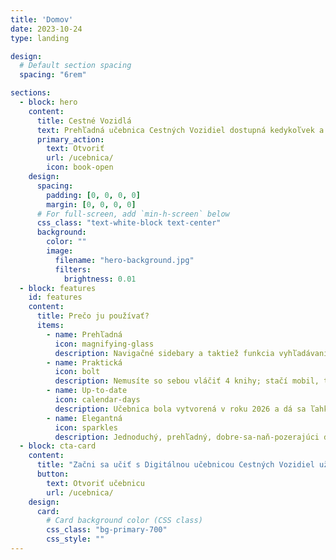 ```yaml
---
title: 'Domov'
date: 2023-10-24
type: landing

design:
  # Default section spacing
  spacing: "6rem"

sections:
  - block: hero
    content:
      title: Cestné Vozidlá
      text: Prehľadná učebnica Cestných Vozidiel dostupná kedykoľvek a kdekoľvek!
      primary_action:
        text: Otvoriť
        url: /ucebnica/
        icon: book-open
    design:
      spacing:
        padding: [0, 0, 0, 0]
        margin: [0, 0, 0, 0]
      # For full-screen, add `min-h-screen` below
      css_class: "text-white-block text-center"
      background:
        color: ""
        image:
          filename: "hero-background.jpg"
          filters:
            brightness: 0.01
  - block: features
    id: features
    content:
      title: Prečo ju používať?
      items:
        - name: Prehľadná
          icon: magnifying-glass
          description: Navigačné sidebary a taktiež funkcia vyhľadávania.
        - name: Praktická
          icon: bolt
          description: Nemusíte so sebou vláčiť 4 knihy; stačí mobil, tablet, alebo notebook.
        - name: Up-to-date
          icon: calendar-days
          description: Učebnica bola vytvorená v roku 2026 a dá sa ľahko aktualizovať, narozodiel od papierových učebníc z roku 2002.
        - name: Elegantná
          icon: sparkles
          description: Jednoduchý, prehľadný, dobre-sa-naň-pozerajúci dizajn.
  - block: cta-card
    content:
      title: "Začni sa učiť s Digitálnou učebnicou Cestných Vozidiel už dnes!"
      button:
        text: Otvoriť učebnicu
        url: /ucebnica/
    design:
      card:
        # Card background color (CSS class)
        css_class: "bg-primary-700"
        css_style: ""
---
```

